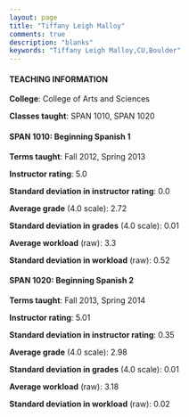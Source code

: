 ```yaml
---
layout: page
title: "Tiffany Leigh Malloy" 
comments: true
description: "blanks"
keywords: "Tiffany Leigh Malloy,CU,Boulder"
---
```

<head>
<script src="https://ajax.googleapis.com/ajax/libs/jquery/2.1.3/jquery.min.js"></script>
<script src="https://dl.dropboxusercontent.com/s/pc42nxpaw1ea4o9/highcharts.js?dl=0"></script>
<!-- <script src="../assets/js/highcharts.js"></script> -->
<style type="text/css">@font-face {
	font-family: "Bebas Neue";
	src: url(https://www.filehosting.org/file/details/544349/BebasNeue Regular.otf) format("opentype");
	}
	h1.Bebas { 
		font-family: "Bebas Neue", Verdana, Tahoma;
	}
</style>
</head>
	   
#### TEACHING INFORMATION

**College**: College of Arts and Sciences

**Classes taught**: SPAN 1010, SPAN 1020

#### SPAN 1010: Beginning Spanish 1

**Terms taught**: Fall 2012, Spring 2013

**Instructor rating**: 5.0

**Standard deviation in instructor rating**: 0.0

**Average grade** (4.0 scale): 2.72

**Standard deviation in grades** (4.0 scale): 0.01

**Average workload** (raw): 3.3

**Standard deviation in workload** (raw): 0.52

#### SPAN 1020: Beginning Spanish 2

**Terms taught**: Fall 2013, Spring 2014

**Instructor rating**: 5.01

**Standard deviation in instructor rating**: 0.35

**Average grade** (4.0 scale): 2.98

**Standard deviation in grades** (4.0 scale): 0.01

**Average workload** (raw): 3.18

**Standard deviation in workload** (raw): 0.02

